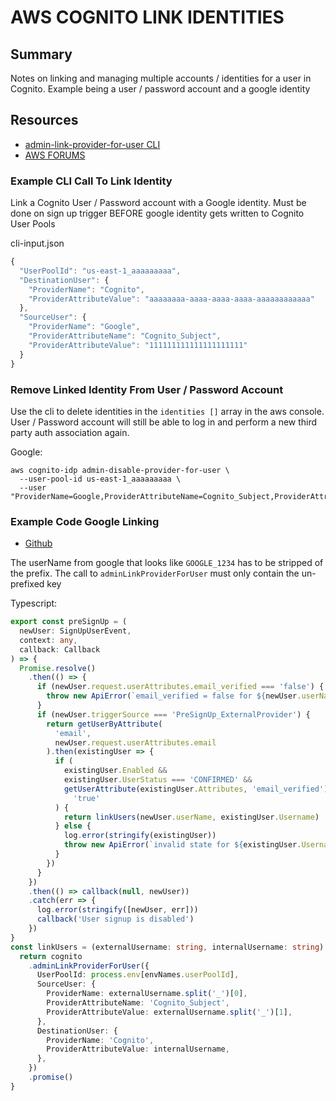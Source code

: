 # AWS COGNITO LINK IDENTITIES

## Summary

Notes on linking and managing multiple accounts / identities for a user in
Cognito. Example being a user / password account and a google identity

## Resources

- [admin-link-provider-for-user CLI](https://docs.aws.amazon.com/cli/latest/reference/cognito-idp/admin-link-provider-for-user.html)
- [AWS FORUMS](https://forums.aws.amazon.com/thread.jspa?threadID=261470)

### Example CLI Call To Link Identity

Link a Cognito User / Password account with a Google identity. Must be done
on sign up trigger BEFORE google identity gets written to Cognito User Pools

cli-input.json

```javascript
{
  "UserPoolId": "us-east-1_aaaaaaaaa",
  "DestinationUser": {
    "ProviderName": "Cognito",
    "ProviderAttributeValue": "aaaaaaaa-aaaa-aaaa-aaaa-aaaaaaaaaaaa"
  },
  "SourceUser": {
    "ProviderName": "Google",
    "ProviderAttributeName": "Cognito_Subject",
    "ProviderAttributeValue": "111111111111111111111"
  }
}
```

### Remove Linked Identity From User / Password Account

Use the cli to delete identities in the `identities []` array in the aws
console. User / Password account will still be able to log in and perform a new
third party auth association again.

Google:

```console
aws cognito-idp admin-disable-provider-for-user \
  --user-pool-id us-east-1_aaaaaaaaa \
  --user "ProviderName=Google,ProviderAttributeName=Cognito_Subject,ProviderAttributeValue=Google_111111111111111111111"
```

### Example Code Google Linking

- [Github](https://github.com/cumulous/backend/blob/1a1438e167ebebeaa5e1477636d9b2cf8ed4c267/src/cognito.ts#L364-L388)

The userName from google that looks like `GOOGLE_1234` has to be stripped of the
prefix. The call to `adminLinkProviderForUser` must only contain the un-prefixed key

Typescript:

```typescript
export const preSignUp = (
  newUser: SignUpUserEvent,
  context: any,
  callback: Callback
) => {
  Promise.resolve()
    .then(() => {
      if (newUser.request.userAttributes.email_verified === 'false') {
        throw new ApiError(`email_verified = false for ${newUser.userName}`)
      }
      if (newUser.triggerSource === 'PreSignUp_ExternalProvider') {
        return getUserByAttribute(
          'email',
          newUser.request.userAttributes.email
        ).then(existingUser => {
          if (
            existingUser.Enabled &&
            existingUser.UserStatus === 'CONFIRMED' &&
            getUserAttribute(existingUser.Attributes, 'email_verified') ===
              'true'
          ) {
            return linkUsers(newUser.userName, existingUser.Username)
          } else {
            log.error(stringify(existingUser))
            throw new ApiError(`invalid state for ${existingUser.Username}`)
          }
        })
      }
    })
    .then(() => callback(null, newUser))
    .catch(err => {
      log.error(stringify([newUser, err]))
      callback('User signup is disabled')
    })
}
const linkUsers = (externalUsername: string, internalUsername: string) => {
  return cognito
    .adminLinkProviderForUser({
      UserPoolId: process.env[envNames.userPoolId],
      SourceUser: {
        ProviderName: externalUsername.split('_')[0],
        ProviderAttributeName: 'Cognito_Subject',
        ProviderAttributeValue: externalUsername.split('_')[1],
      },
      DestinationUser: {
        ProviderName: 'Cognito',
        ProviderAttributeValue: internalUsername,
      },
    })
    .promise()
}
```
